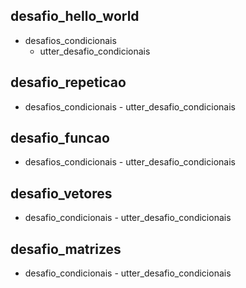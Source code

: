 ## desafio_hello_world
* desafios_condicionais
    - utter_desafio_condicionais

## desafio_repeticao
* desafios_condicionais
      - utter_desafio_condicionais

## desafio_funcao
* desafios_condicionais
      - utter_desafio_condicionais

## desafio_vetores
* desafio_condicionais
      - utter_desafio_condicionais

## desafio_matrizes
* desafio_condicionais
      - utter_desafio_condicionais

